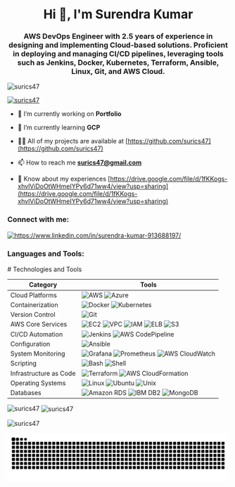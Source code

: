 <h1 align="center">Hi 👋, I'm Surendra Kumar</h1>
<h3 align="center">AWS DevOps Engineer with 2.5 years of experience in designing and implementing Cloud-based solutions. Proficient in deploying and managing CI/CD pipelines, leveraging tools such as Jenkins, Docker, Kubernetes, Terraform, Ansible, Linux, Git, and AWS Cloud.</h3>

<p align="left"> <img src="https://komarev.com/ghpvc/?username=surics47&label=Profile%20views&color=0e75b6&style=flat" alt="surics47" /> </p>

<p align="left"> <a href="https://github.com/ryo-ma/github-profile-trophy"><img src="https://github-profile-trophy.vercel.app/?username=surics47" alt="surics47" /></a> </p>

- 🔭 I’m currently working on **Portfolio**

- 🌱 I’m currently learning **GCP**

- 👨‍💻 All of my projects are available at [https://github.com/surics47](https://github.com/surics47)

- 📫 How to reach me **surics47@gmail.com**

- 📄 Know about my experiences [https://drive.google.com/file/d/1fKKogs-xhvlViDoOtWHmeIYPy6d71ww4/view?usp=sharing](https://drive.google.com/file/d/1fKKogs-xhvlViDoOtWHmeIYPy6d71ww4/view?usp=sharing)

<h3 align="left">Connect with me:</h3>
<p align="left">
<a href="https://linkedin.com/in/https://www.linkedin.com/in/surendra-kumar-913688197/" target="blank"><img align="center" src="https://raw.githubusercontent.com/rahuldkjain/github-profile-readme-generator/master/src/images/icons/Social/linked-in-alt.svg" alt="https://www.linkedin.com/in/surendra-kumar-913688197/" height="30" width="40" /></a>
</p>

<h3 align="left">Languages and Tools:</h3>
# Technologies and Tools

| Category | Tools |
|----------|-------|
| Cloud Platforms | ![AWS](https://img.shields.io/badge/-AWS-232F3E?style=flat-square&logo=amazon-aws&logoColor=white) ![Azure](https://img.shields.io/badge/-AZURE-0089D6?style=flat-square&logo=microsoft-azure&logoColor=white) |
| Containerization | ![Docker](https://img.shields.io/badge/-DOCKER-2496ED?style=flat-square&logo=docker&logoColor=white) ![Kubernetes](https://img.shields.io/badge/-KUBERNETES-326CE5?style=flat-square&logo=kubernetes&logoColor=white) |
| Version Control | ![Git](https://img.shields.io/badge/-GIT-F05032?style=flat-square&logo=git&logoColor=white) |
| AWS Core Services | ![EC2](https://img.shields.io/badge/-EC2-232F3E?style=flat-square&logo=amazon-aws&logoColor=white) ![VPC](https://img.shields.io/badge/-VPC-232F3E?style=flat-square&logo=amazon-aws&logoColor=white) ![IAM](https://img.shields.io/badge/-IAM-232F3E?style=flat-square&logo=amazon-aws&logoColor=white) ![ELB](https://img.shields.io/badge/-ELB-232F3E?style=flat-square&logo=amazon-aws&logoColor=white) ![S3](https://img.shields.io/badge/-S3-569A31?style=flat-square&logo=amazon-s3&logoColor=white) |
| CI/CD Automation | ![Jenkins](https://img.shields.io/badge/-JENKINS-D24939?style=flat-square&logo=jenkins&logoColor=white) ![AWS CodePipeline](https://img.shields.io/badge/-AWS%20CODE%20PIPELINE-232F3E?style=flat-square&logo=amazon-aws&logoColor=white) |
| Configuration | ![Ansible](https://img.shields.io/badge/-ANSIBLE-EE0000?style=flat-square&logo=ansible&logoColor=white) |
| System Monitoring | ![Grafana](https://img.shields.io/badge/-GRAFANA-F46800?style=flat-square&logo=grafana&logoColor=white) ![Prometheus](https://img.shields.io/badge/-PROMETHEUS-E6522C?style=flat-square&logo=prometheus&logoColor=white) ![AWS CloudWatch](https://img.shields.io/badge/-AWS%20CLOUDWATCH-232F3E?style=flat-square&logo=amazon-aws&logoColor=white) |
| Scripting | ![Bash](https://img.shields.io/badge/-BASH-4EAA25?style=flat-square&logo=gnu-bash&logoColor=white) ![Shell](https://img.shields.io/badge/-SHELL-FFD500?style=flat-square&logo=shell&logoColor=black) |
| Infrastructure as Code | ![Terraform](https://img.shields.io/badge/-TERRAFORM-623CE4?style=flat-square&logo=terraform&logoColor=white) ![AWS CloudFormation](https://img.shields.io/badge/-AWS%20CLOUDFORMATION-232F3E?style=flat-square&logo=amazon-aws&logoColor=white) |
| Operating Systems | ![Linux](https://img.shields.io/badge/-LINUX-FCC624?style=flat-square&logo=linux&logoColor=black) ![Ubuntu](https://img.shields.io/badge/-UBUNTU-E95420?style=flat-square&logo=ubuntu&logoColor=white) ![Unix](https://img.shields.io/badge/-UNIX-FCC624?style=flat-square&logo=unix&logoColor=black) |
| Databases | ![Amazon RDS](https://img.shields.io/badge/-AMAZON%20RDS-232F3E?style=flat-square&logo=amazon-aws&logoColor=white) ![IBM DB2](https://img.shields.io/badge/-IBM%20DB2-054ADA?style=flat-square&logo=ibm&logoColor=white) ![MongoDB](https://img.shields.io/badge/-MONGODB-47A248?style=flat-square&logo=mongodb&logoColor=white) |


<p><img align="left" src="https://github-readme-stats.vercel.app/api/top-langs?username=surics47&show_icons=true&locale=en&layout=compact" alt="surics47" /></p>

<p>&nbsp;<img align="center" src="https://github-readme-stats.vercel.app/api?username=surics47&show_icons=true&locale=en" alt="surics47" /></p>

<p><img align="center" src="https://github-readme-streak-stats.herokuapp.com/?user=surics47&" alt="surics47" /></p>

![Snake animation](https://raw.githubusercontent.com/surics47/surics47/output/github-snake-dark.svg)
